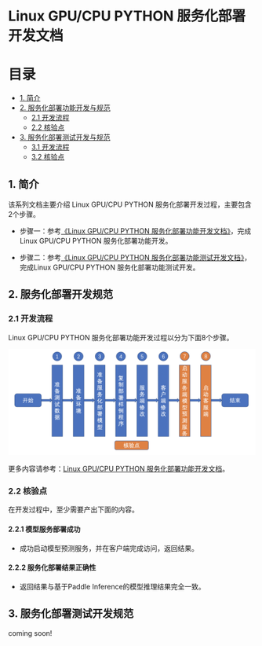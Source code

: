 # Linux GPU/CPU PYTHON 服务化部署开发文档

# 目录

- [1. 简介](#1)
- [2. 服务化部署功能开发与规范](#2)
    - [2.1 开发流程](#2.1)
    - [2.2 核验点](#2.2)
- [3. 服务化部署测试开发与规范](#3)
    - [3.1 开发流程](#3.1)
    - [3.2 核验点](#3.2)

<a name="1"></a>

## 1. 简介

该系列文档主要介绍 Linux GPU/CPU PYTHON 服务化部署开发过程，主要包含2个步骤。


- 步骤一：参考[《Linux GPU/CPU PYTHON 服务化部署功能开发文档》](./serving_python.md)，完成Linux GPU/CPU PYTHON 服务化部署功能开发。

- 步骤二：参考[《Linux GPU/CPU PYTHON 服务化部署功能测试开发文档》](./test_serving_python.md)，完成Linux GPU/CPU PYTHON 服务化部署功能测试开发。


<a name="2"></a>

## 2. 服务化部署开发规范

<a name="2.1"></a>

### 2.1 开发流程

Linux GPU/CPU PYTHON 服务化部署功能开发过程以分为下面8个步骤。

<div align="center">
    <img src="../images/serving_guide.png" width="800">
</div>

更多内容请参考：[Linux GPU/CPU PYTHON 服务化部署功能开发文档](./serving_python.md)。

<a name="2.2"></a>

### 2.2 核验点

在开发过程中，至少需要产出下面的内容。

#### 2.2.1 模型服务部署成功

* 成功启动模型预测服务，并在客户端完成访问，返回结果。

#### 2.2.2 服务化部署结果正确性

* 返回结果与基于Paddle Inference的模型推理结果完全一致。


<a name="3"></a>

## 3. 服务化部署测试开发规范

coming soon!
